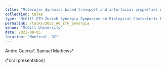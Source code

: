 ```yaml
---
title: "Molecular dynamics based transport and interfacial properties with applications in rheology and crystallization of water-based solutions"
collection: talks
type: "McGill-ETH Zurich Synergia Symposium on Biological Cholesteric Phases under Confinement"
permalink: /talks/2022_AG_ETH_Synergia
venue: "McGill University"
date: 2022-08-05
location: "Montreal, QC"
---
```


Andre Guerra*, Samuel Mathews*.

(*oral presentation)
